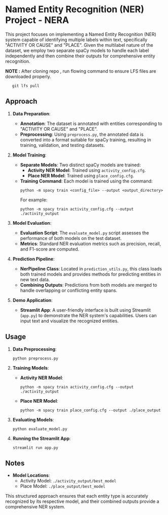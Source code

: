 # Named Entity Recognition (NER) Project - NERA

This project focuses on implementing a Named Entity Recognition (NER) system capable of identifying multiple labels within text, specifically "ACTIVITY OR CAUSE" and "PLACE". Given the multilabel nature of the dataset, we employ two separate spaCy models to handle each label independently and then combine their outputs for comprehensive entity recognition.

**NOTE :** After cloning repo , run flowing command to ensure LFS files are downloaded properly.

   ```
      git lfs pull
   ```

## Approach

1. **Data Preparation**:
   - **Annotation**: The dataset is annotated with entities corresponding to "ACTIVITY OR CAUSE" and "PLACE".
   - **Preprocessing**: Using `preprocess.py`, the annotated data is converted into a format suitable for spaCy training, resulting in training, validation, and testing datasets.

2. **Model Training**:
   - **Separate Models**: Two distinct spaCy models are trained:
     - **Activity NER Model**: Trained using `activity_config.cfg`.
     - **Place NER Model**: Trained using `place_config.cfg`.
   - **Training Command**: Each model is trained using the command:
     ```
     python -m spacy train <config_file> --output <output_directory>
     ```
     For example:
     ```
     python -m spacy train activity_config.cfg --output ./activity_output
     ```

3. **Model Evaluation**:
   - **Evaluation Script**: The `evaluate_model.py` script assesses the performance of both models on the test dataset.
   - **Metrics**: Standard NER evaluation metrics such as precision, recall, and F1-score are computed.

4. **Prediction Pipeline**:
   - **NerPipeline Class**: Located in `prediction_utils.py`, this class loads both trained models and provides methods for predicting entities in new text data.
   - **Combining Outputs**: Predictions from both models are merged to handle overlapping or conflicting entity spans.

5. **Demo Application**:
   - **Streamlit App**: A user-friendly interface is built using Streamlit (`app.py`) to demonstrate the NER system's capabilities. Users can input text and visualize the recognized entities.

## Usage

1. **Data Preprocessing**:
   ```
   python preprocess.py
   ```


2. **Training Models**:
   - **Activity NER Model**:
     ```
     python -m spacy train activity_config.cfg --output ./activity_output
     ```
   - **Place NER Model**:
     ```
     python -m spacy train place_config.cfg --output ./place_output
     ```

3. **Evaluating Models**:
   ```
   python evaluate_model.py
   ```


4. **Running the Streamlit App**:
   ```
   streamlit run app.py
   ```


## Notes

- **Model Locations**:
  - Activity Model: `./activity_output/best_model`
  - Place Model: `./place_output/best_model`



This structured approach ensures that each entity type is accurately recognized by its respective model, and their combined outputs provide a comprehensive NER system. 